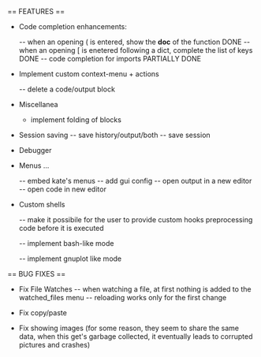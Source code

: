 == FEATURES ==

 - Code completion enhancements:

   -- when an opening ( is entered, show the __doc__ of the function DONE
   -- when an opening [ is enetered following a dict, complete the list of keys DONE
   -- code completion for imports PARTIALLY DONE

 - Implement custom context-menu + actions

   -- delete a code/output block

 - Miscellanea

   - implement folding of blocks

 - Session saving
   -- save history/output/both
   -- save session

 - Debugger

 - Menus ...

   -- embed kate's menus
   -- add gui config
   -- open output in a new editor
   -- open code in new editor

 - Custom shells

   -- make it possibile for the user to provide custom hooks preprocessing code
      before it is executed

   -- implement bash-like mode

   -- implement gnuplot like mode


== BUG FIXES ==

 -  Fix File Watches
     -- when watching a file, at first nothing is added to the watched_files menu
     -- reloading works only for the first change

 - Fix copy/paste

 - Fix showing images (for some reason, they seem to share the same data,
   when this get's garbage collected, it eventually leads to corrupted
   pictures and crashes)


